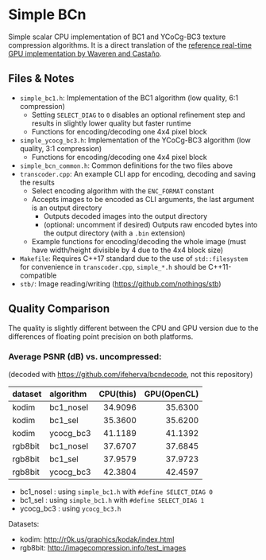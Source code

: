 # Simple BCn

Simple scalar CPU implementation of BC1 and YCoCg-BC3 texture compression algorithms.
It is a direct translation of the [reference real-time GPU implementation by Waveren and Castaño](https://developer.download.nvidia.com/whitepapers/2007/Real-Time-YCoCg-DXT-Compression/Real-Time%20YCoCg-DXT%20Compression.pdf).

## Files & Notes

* `simple_bc1.h`: Implementation of the BC1 algorithm (low quality, 6:1 compression)
  * Setting `SELECT_DIAG` to `0` disables an optional refinement step and results in slightly lower quality but faster runtime
  * Functions for encoding/decoding one 4x4 pixel block
* `simple_ycocg_bc3.h`: Implementation of the YCoCg-BC3 algorithm (low quality, 3:1 compression)
  * Functions for encoding/decoding one 4x4 pixel block
* `simple_bcn_common.h`: Common definitions for the two files above
* `transcoder.cpp`: An example CLI app for encoding, decoding and saving the results
  * Select encoding algorithm with the `ENC_FORMAT` constant
  * Accepts images to be encoded as CLI arguments, the last argument is an output directory
    * Outputs decoded images into the output directory
    * (optional: uncomment if desired) Outputs raw encoded bytes into the output directory (with a `.bin` extension)
  * Example functions for encoding/decoding the whole image (must have width/height divisible by 4 due to the 4x4 block size)
* `Makefile`: Requires C++17 standard due to the use of `std::filesystem` for convenience in `transcoder.cpp`, `simple_*.h` should be C++11-compatible
* `stb/`: Image reading/writing (https://github.com/nothings/stb)

## Quality Comparison

The quality is slightly different between the CPU and GPU version due to the differences of floating point precision on both platforms.

### Average PSNR (dB) vs. uncompressed:

(decoded with https://github.com/ifeherva/bcndecode, not this repository)

| dataset |  algorithm |  CPU(this) | GPU(OpenCL) |
|:------- |:---------- | ----------:| -----------:|
| kodim   | bc1_nosel  | 34.9096    | 35.6300     |
| kodim   | bc1_sel    | 35.3600    | 35.6200     |
| kodim   | ycocg_bc3  | 41.1189    | 41.1392     |
| rgb8bit | bc1_nosel  | 37.6707    | 37.6845     |
| rgb8bit | bc1_sel    | 37.9579    | 37.9723     |
| rgb8bit | ycocg_bc3  | 42.3804    | 42.4597     |

* bc1_nosel : using `simple_bc1.h` with `#define SELECT_DIAG 0`
* bc1_sel   : using `simple_bc1.h` with `#define SELECT_DIAG 1`
* ycocg_bc3 : using `ycocg_bc3.h`

Datasets:
* kodim: http://r0k.us/graphics/kodak/index.html
* rgb8bit: http://imagecompression.info/test_images
